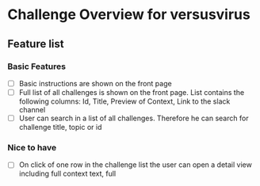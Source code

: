 # Challenge Overview for versusvirus

## Feature list

### Basic Features
- [ ] Basic instructions are shown on the front page
- [ ] Full list of all challenges is shown on the front page. List contains the following columns: Id, Title, Preview of Context, Link to the slack channel
- [ ] User can search in a list of all challenges. Therefore he can search for challenge title, topic or id

### Nice to have
- [ ] On click of one row in the challenge list the user can open a detail view including full context text, full
